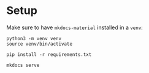 # Setup
Make sure to have `mkdocs-material` installed in a `venv`:

```
python3 -m venv venv
source venv/bin/activate

pip install -r requirements.txt

mkdocs serve
```
